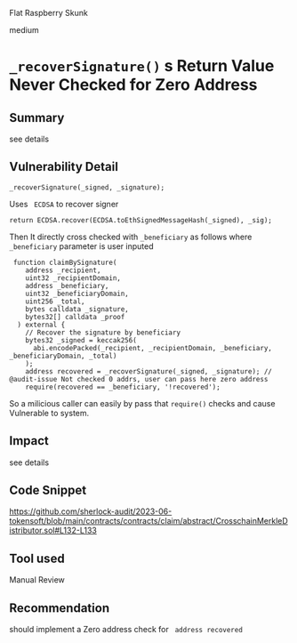 Flat Raspberry Skunk

medium

# `_recoverSignature()` s Return Value Never Checked for Zero Address

## Summary
see details
## Vulnerability Detail
```solidity
_recoverSignature(_signed, _signature);
```
Uses ` ECDSA` to recover signer
```solidity
return ECDSA.recover(ECDSA.toEthSignedMessageHash(_signed), _sig);
```
Then It directly cross checked with `_beneficiary` as follows where  `_beneficiary` parameter is user inputed

```solidity
 function claimBySignature(
    address _recipient,
    uint32 _recipientDomain,
    address _beneficiary,
    uint32 _beneficiaryDomain,
    uint256 _total,
    bytes calldata _signature,
    bytes32[] calldata _proof
  ) external {
    // Recover the signature by beneficiary
    bytes32 _signed = keccak256(
      abi.encodePacked(_recipient, _recipientDomain, _beneficiary, _beneficiaryDomain, _total)
    );
    address recovered = _recoverSignature(_signed, _signature); // @audit-issue Not checked 0 addrs, user can pass here zero address
    require(recovered == _beneficiary, '!recovered');
```

So a milicious caller can easily by pass that `require()` checks and cause Vulnerable to system.
## Impact
see details
## Code Snippet
https://github.com/sherlock-audit/2023-06-tokensoft/blob/main/contracts/contracts/claim/abstract/CrosschainMerkleDistributor.sol#L132-L133
## Tool used

Manual Review

## Recommendation
should implement a Zero address check for ` address recovered`